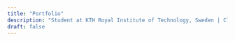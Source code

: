 ```yaml
---
title: "Portfolio"
description: "Student at KTH Royal Institute of Technology, Sweden | Cloud and DevOps Engineer | Sr. Software Engineer | Automation Opportunist | Research Summer Intern @Aalto University, Finland | Master's degree in Cloud and Network Infrastructures"
draft: false
---
```

